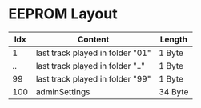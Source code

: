 EEPROM Layout
=============


| Idx   |   Content                        | Length  |
|-------|----------------------------------|---------|
|    1  | last track played in folder "01" | 1 Byte  |    
|   ..  | last track played in folder ".." | 1 Byte  | 
|   99  | last track played in folder "99" | 1 Byte  | 
|  100  | adminSettings                    | 34 Byte |